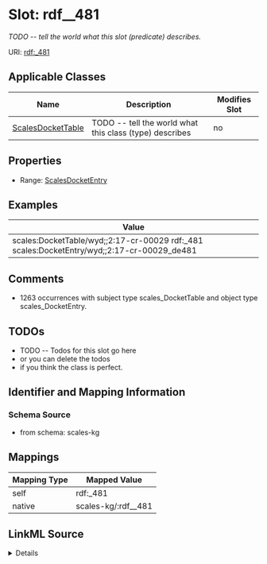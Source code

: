 

# Slot: rdf__481


_TODO -- tell the world what this slot (predicate) describes._





URI: [rdf:_481](http://www.w3.org/1999/02/22-rdf-syntax-ns#_481)



<!-- no inheritance hierarchy -->





## Applicable Classes

| Name | Description | Modifies Slot |
| --- | --- | --- |
| [ScalesDocketTable](../classes/ScalesDocketTable.md) | TODO -- tell the world what this class (type) describes |  no  |







## Properties

* Range: [ScalesDocketEntry](../classes/ScalesDocketEntry.md)






## Examples

| Value |
| --- |
| scales:DocketTable/wyd;;2:17-cr-00029 rdf:_481 scales:DocketEntry/wyd;;2:17-cr-00029_de481 |

## Comments

* 1263 occurrences with subject type scales_DocketTable and object type scales_DocketEntry.

## TODOs

* TODO -- Todos for this slot go here
* or you can delete the todos
* if you think the class is perfect.

## Identifier and Mapping Information







### Schema Source


* from schema: scales-kg




## Mappings

| Mapping Type | Mapped Value |
| ---  | ---  |
| self | rdf:_481 |
| native | scales-kg/:rdf__481 |




## LinkML Source

<details>
```yaml
name: rdf__481
description: TODO -- tell the world what this slot (predicate) describes.
todos:
- TODO -- Todos for this slot go here
- or you can delete the todos
- if you think the class is perfect.
comments:
- 1263 occurrences with subject type scales_DocketTable and object type scales_DocketEntry.
examples:
- value: scales:DocketTable/wyd;;2:17-cr-00029 rdf:_481 scales:DocketEntry/wyd;;2:17-cr-00029_de481
from_schema: scales-kg
rank: 1000
slot_uri: rdf:_481
alias: rdf__481
domain_of:
- scales_DocketTable
range: scales_DocketEntry

```
</details>
